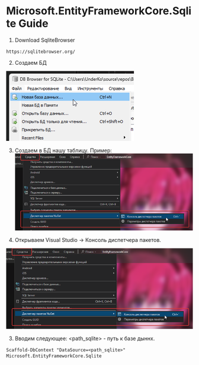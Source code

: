 # Microsoft.EntityFrameworkCore.Sqlite Guide

1. Download SqliteBrowser
```
https://sqlitebrowser.org/
```
2. Создаем БД

![](https://raw.githubusercontent.com/Under4groos/Guide.EntityFrameworkCore.Sqlite/refs/heads/master/img/DB_Browser_for_SQLite_knrNXScCBb.png)

3. Создаем в БД нашу таблицу. 
Пример: 
![](https://raw.githubusercontent.com/Under4groos/Guide.EntityFrameworkCore.Sqlite/refs/heads/master/img/devenv_ZUnbcSoI5k.png)


3. Открываем Visual Studio -> Консоль диспетчера пакетов.

![](https://raw.githubusercontent.com/Under4groos/Guide.EntityFrameworkCore.Sqlite/refs/heads/master/img/devenv_ZUnbcSoI5k.png)

3. Вводим следующее:
<path_sqlite> - путь к базе дыннх.
```
Scaffold-DbContext "DataSource=<path_sqlite>" Microsoft.EntityFrameworkCore.Sqlite
```
